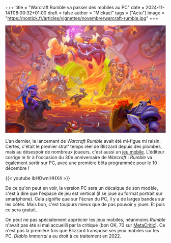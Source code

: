 +++
title = "Warcraft Rumble va passer des mobiles au PC"
date = 2024-11-14T08:00:32+01:00
draft = false
author = "Mickael"
tags = ["Actu"]
image = "https://nostick.fr/articles/vignettes/novembre/warcraft-rumble.jpg"
+++

![Warcraft Rumble](warcraft-rumble.jpg "")

L'an dernier, le lancement de *Warcraft Rumble* avait été mi-figue mi raisin. Certes, c'était le premier strat' temps réel de Blizzard depuis des plombes, mais au désespoir de nombreux joueurs, c'est aussi un [jeu mobile](https://warcraftrumble.blizzard.com/fr-fr/). L'éditeur corrige le tir à l'occasion du 30e anniversaire de *Warcraft* : *Rumble* va également sortir sur PC, avec une première bêta programmée pour le 10 décembre !

{{< youtube ibHOwniHHX4 >}} 

De ce qu'on peut en voir, la version PC sera un décalque de son modèle, c'est à dire que l'espace de jeu est vertical (il se joue au format portrait sur smartphone). Cela signifie que sur l'écran du PC, il y a de larges bandes sur les côtés. Mais bon, c'est toujours mieux que de pas pouvoir y jouer. Et puis ce sera gratuit.

On peut ne pas spécialement apprécier les jeux mobiles, néanmoins *Rumble* n'avait pas été si mal accueilli par la critique (bon OK, 70 sur [MetaCritic](https://www.metacritic.com/game/warcraft-rumble/)). Ce n'est pas la première fois que Blizzard transpose ses jeux mobiles sur les PC. *Diablo Immortal* a eu droit à ce traitement en 2022.